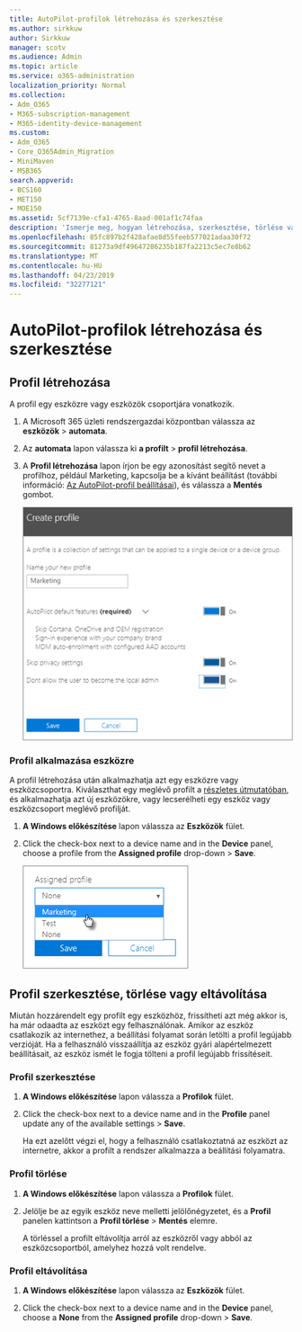 ```yaml
---
title: AutoPilot-profilok létrehozása és szerkesztése
ms.author: sirkkuw
author: Sirkkuw
manager: scotv
ms.audience: Admin
ms.topic: article
ms.service: o365-administration
localization_priority: Normal
ms.collection:
- Adm_O365
- M365-subscription-management
- M365-identity-device-management
ms.custom:
- Adm_O365
- Core_O365Admin_Migration
- MiniMaven
- MSB365
search.appverid:
- BCS160
- MET150
- MOE150
ms.assetid: 5cf7139e-cfa1-4765-8aad-001af1c74faa
description: 'Ismerje meg, hogyan létrehozása, szerkesztése, törlése vagy automata profilok eltávolítása. '
ms.openlocfilehash: 85fc897b2f428afae8d55feeb577021adaa30f72
ms.sourcegitcommit: 81273a9df49647286235b187fa2213c5ec7e8b62
ms.translationtype: MT
ms.contentlocale: hu-HU
ms.lasthandoff: 04/23/2019
ms.locfileid: "32277121"
---
```

# <a name="create-and-edit-autopilot-profiles"></a>AutoPilot-profilok létrehozása és szerkesztése

## <a name="create-a-profile"></a>Profil létrehozása

A profil egy eszközre vagy eszközök csoportjára vonatkozik.
  
1. A Microsoft 365 üzleti rendszergazdai központban válassza az **eszközök** \> **automata**.
  
2. Az **automata** lapon válassza ki **a profilt** \> **profil létrehozása**.
    
3. A **Profil létrehozása** lapon írjon be egy azonosítást segítő nevet a profilhoz, például Marketing, kapcsolja be a kívánt beállítást (további információ: [Az AutoPilot-profil beállításai](autopilot-profile-settings.md)), és válassza a **Mentés** gombot.
    
    ![Enter name and turn on settings in the Create profile panel.](media/63b5a00d-6a5d-48d0-9557-e7531e80702a.png)
  
### <a name="apply-profile-to-a-device"></a>Profil alkalmazása eszközre

A profil létrehozása után alkalmazhatja azt egy eszközre vagy eszközcsoportra. Kiválaszthat egy meglévő profilt a [részletes útmutatóban](add-autopilot-devices-and-profile.md), és alkalmazhatja azt új eszközökre, vagy lecserélheti egy eszköz vagy eszközcsoport meglévő profilját. 
  
1. **A Windows előkészítése** lapon válassza az **Eszközök** fület. 
    
2. Click the check-box next to a device name and in the **Device** panel, choose a profile from the **Assigned profile** drop-down \> **Save**.
    
    ![In the Device panel, select an Assigned profile to apply it.](media/ed0ce33f-9241-4403-a5de-2dddffdc6fb9.png)
  
## <a name="edit-delete-or-remove-a-profile"></a>Profil szerkesztése, törlése vagy eltávolítása

Miután hozzárendelt egy profilt egy eszközhöz, frissítheti azt még akkor is, ha már odaadta az eszközt egy felhasználónak. Amikor az eszköz csatlakozik az internethez, a beállítási folyamat során letölti a profil legújabb verzióját. Ha a felhasználó visszaállítja az eszköz gyári alapértelmezett beállításait, az eszköz ismét le fogja tölteni a profil legújabb frissítéseit. 
  
### <a name="edit-a-profile"></a>Profil szerkesztése

1. **A Windows előkészítése** lapon válassza a **Profilok** fület. 
    
2. Click the check-box next to a device name and in the **Profile** panel update any of the available settings \> **Save**.
    
    Ha ezt azelőtt végzi el, hogy a felhasználó csatlakoztatná az eszközt az internetre, akkor a profilt a rendszer alkalmazza a beállítási folyamatra.
    
### <a name="delete-a-profile"></a>Profil törlése

1. **A Windows előkészítése** lapon válassza a **Profilok** fület. 
    
2. Jelölje be az egyik eszköz neve melletti jelölőnégyzetet, és a **Profil** panelen kattintson a **Profil törlése** \> **Mentés** elemre.
    
    A törléssel a profilt eltávolítja arról az eszközről vagy abból az eszközcsoportból, amelyhez hozzá volt rendelve.
    
### <a name="remove-a-profile"></a>Profil eltávolítása

1. **A Windows előkészítése** lapon válassza az **Eszközök** fület. 
    
2. Click the check-box next to a device name and in the **Device** panel, choose a **None** from the **Assigned profile** drop-down \> **Save**.
    
